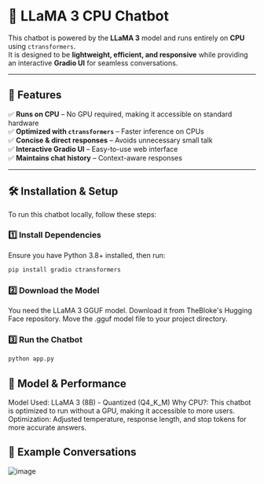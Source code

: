 # 🚀 LLaMA 3 CPU Chatbot

This chatbot is powered by the **LLaMA 3** model and runs entirely on **CPU** using `ctransformers`.  
It is designed to be **lightweight, efficient, and responsive** while providing an interactive **Gradio UI** for seamless conversations.

---

## 🌟 Features

✅ **Runs on CPU** – No GPU required, making it accessible on standard hardware  
✅ **Optimized with `ctransformers`** – Faster inference on CPUs  
✅ **Concise & direct responses** – Avoids unnecessary small talk  
✅ **Interactive Gradio UI** – Easy-to-use web interface  
✅ **Maintains chat history** – Context-aware responses  

---

## 🛠️ Installation & Setup

To run this chatbot locally, follow these steps:

### **1️⃣ Install Dependencies**
Ensure you have Python 3.8+ installed, then run:

```bash
pip install gradio ctransformers
```

### **2️⃣ Download the Model**
You need the LLaMA 3 GGUF model. Download it from TheBloke's Hugging Face repository.
Move the .gguf model file to your project directory.

### **3️⃣ Run the Chatbot**

```bash
python app.py
```

## 🤖 Model & Performance
Model Used: LLaMA 3 (8B) - Quantized (Q4_K_M)
Why CPU?: This chatbot is optimized to run without a GPU, making it accessible to more users.
Optimization: Adjusted temperature, response length, and stop tokens for more accurate answers.

## 📌 Example Conversations
![image](https://github.com/user-attachments/assets/dcce192f-8111-4bb1-bdd9-7fb1d457cd32)
